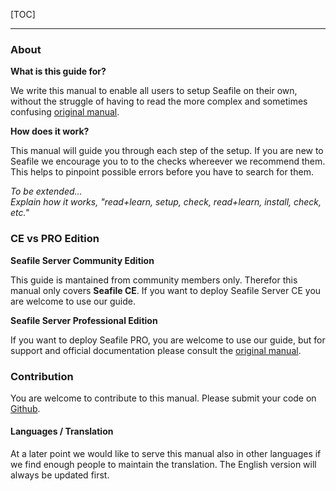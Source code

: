 

[TOC]

---

### About

**What is this guide for?**

We write this manual to enable all users to setup Seafile on their own, without the struggle 
of having to read the more complex and sometimes confusing [original manual](https://manual.seafile.com/).

**How does it work?**

This manual will guide you through each step of the setup. If you are new to Seafile we encourage
you to to the checks whereever we recommend them. This helps to pinpoint possible errors before you have to search for them.

*To be extended...*  
*Explain how it works, "read+learn, setup, check, read+learn, install, check, etc."*

### CE vs PRO Edition

**Seafile Server Community Edition**

This guide is mantained from community members only. Therefor this manual only covers **Seafile CE**.
If you want to deploy Seafile Server CE you are welcome to use our guide.


**Seafile Server Professional Edition**

If you want to deploy Seafile PRO, you are welcome to use our guide, but for support and official 
documentation please consult the [original manual](https://manual.seafile.com/deploy_pro/).


### Contribution

You are welcome to contribute to this manual. Please submit your code on [Github](https://github.com/DerDanilo/Seafile-Best-Practise).

#### Languages / Translation
At a later point we would like to serve this manual also in other languages if we find enough people to maintain the translation.
The English version will always be updated first.
